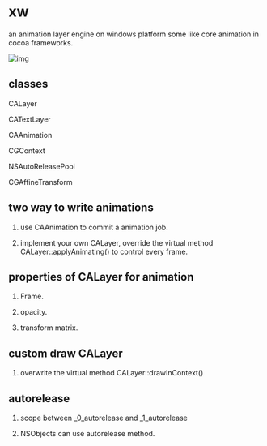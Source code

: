 # xw
an
animation
layer
engine
on
windows
platform
some
like
core
animation
in
cocoa
frameworks.

![img](https://github.com/bbqz007/xw/blob/master/demo/XWQ.demo.gif)
## classes
CALayer

CATextLayer

CAAnimation

CGContext

NSAutoReleasePool

CGAffineTransform

## two way to write animations
1. use CAAnimation to commit a animation job.

2. implement your own CALayer, override the virtual method CALayer::applyAnimating() to control every frame.

## properties of CALayer for animation
1. Frame.

2. opacity.

3. transform matrix.

## custom draw CALayer
1. overwrite the virtual method CALayer::drawInContext()

## autorelease
1. scope between _0_autorelease and _1_autorelease

2. NSObjects can use autorelease method.
